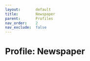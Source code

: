 ```yaml
---
layout:       default
title:        Newspaper
parent:       Profiles
nav_order:    2
nav_exclude:  false
---
```

# Profile: Newspaper 


